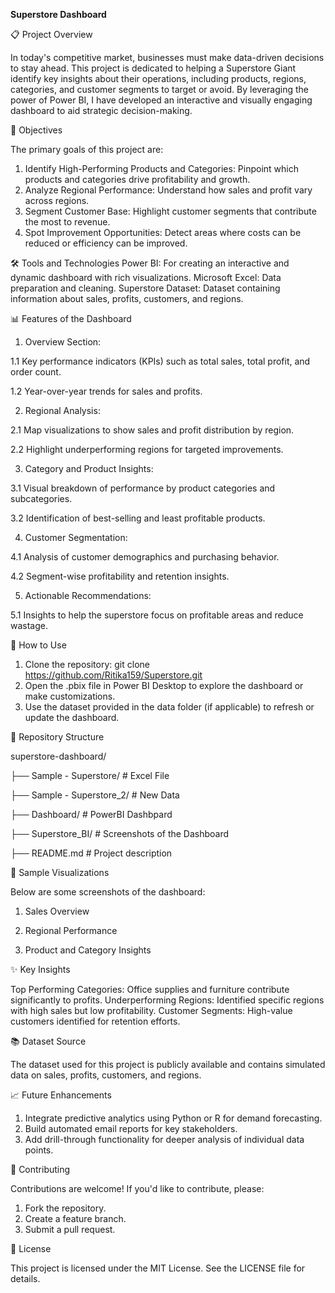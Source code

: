 **Superstore Dashboard**

📋 Project Overview

In today's competitive market, businesses must make data-driven decisions to stay ahead. This project is dedicated to helping a Superstore Giant identify key insights about their operations, including products, regions, categories, and customer segments to target or avoid. By leveraging the power of Power BI, I have developed an interactive and visually engaging dashboard to aid strategic decision-making.

🎯 Objectives

The primary goals of this project are:
1. Identify High-Performing Products and Categories: Pinpoint which products and categories drive profitability and growth.
2. Analyze Regional Performance: Understand how sales and profit vary across regions.
3. Segment Customer Base: Highlight customer segments that contribute the most to revenue.
4. Spot Improvement Opportunities: Detect areas where costs can be reduced or efficiency can be improved.
   
🛠️ Tools and Technologies
Power BI: For creating an interactive and dynamic dashboard with rich visualizations.
Microsoft Excel: Data preparation and cleaning.
Superstore Dataset: Dataset containing information about sales, profits, customers, and regions.

📊 Features of the Dashboard

1. Overview Section:
   
1.1 Key performance indicators (KPIs) such as total sales, total profit, and order count.

1.2 Year-over-year trends for sales and profits.


2. Regional Analysis:
   
2.1 Map visualizations to show sales and profit distribution by region.

2.2 Highlight underperforming regions for targeted improvements.

   
3. Category and Product Insights:
   
3.1 Visual breakdown of performance by product categories and subcategories.

3.2 Identification of best-selling and least profitable products.

   
4. Customer Segmentation:
   
4.1 Analysis of customer demographics and purchasing behavior.

4.2 Segment-wise profitability and retention insights.


5. Actionable Recommendations:
   
5.1 Insights to help the superstore focus on profitable areas and reduce wastage.
   
🚀 How to Use
1. Clone the repository: git clone https://github.com/Ritika159/Superstore.git
2. Open the .pbix file in Power BI Desktop to explore the dashboard or make customizations.
3. Use the dataset provided in the data folder (if applicable) to refresh or update the dashboard.
   
📂 Repository Structure

superstore-dashboard/

├── Sample - Superstore/       # Excel File 

├── Sample - Superstore_2/     # New Data

├── Dashboard/                 # PowerBI Dashbpard

├── Superstore_BI/                    # Screenshots of the Dashboard

├── README.md                  # Project description

📸 Sample Visualizations

Below are some screenshots of the dashboard:
1. Sales Overview

2. Regional Performance

3. Product and Category Insights

✨ Key Insights

Top Performing Categories: Office supplies and furniture contribute significantly to profits.
Underperforming Regions: Identified specific regions with high sales but low profitability.
Customer Segments: High-value customers identified for retention efforts.

📚 Dataset Source

The dataset used for this project is publicly available and contains simulated data on sales, profits, customers, and regions.

📈 Future Enhancements

1. Integrate predictive analytics using Python or R for demand forecasting.
2. Build automated email reports for key stakeholders.
3. Add drill-through functionality for deeper analysis of individual data points.

🤝 Contributing

Contributions are welcome! If you'd like to contribute, please:
1. Fork the repository.
2. Create a feature branch.
3. Submit a pull request.

📄 License

This project is licensed under the MIT License. See the LICENSE file for details.
